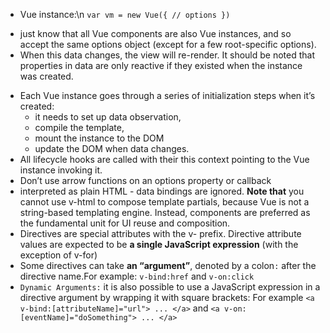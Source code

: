 - Vue instance:\n
  `var vm = new Vue({ // options })`

* just know that all Vue components are also Vue instances, and so accept the same options object (except for a few root-specific options).
* When this data changes, the view will re-render. It should be noted that properties in data are only reactive if they existed when the instance was created.

- Each Vue instance goes through a series of initialization steps when it’s created:
  - it needs to set up data observation,
  - compile the template,
  - mount the instance to the DOM
  - update the DOM when data changes.
- All lifecycle hooks are called with their this context pointing to the Vue instance invoking it.
- Don’t use arrow functions on an options property or callback
- interpreted as plain HTML - data bindings are ignored. **Note that** you cannot use v-html to compose template partials, because Vue is not a string-based templating engine. Instead, components are preferred as the fundamental unit for UI reuse and composition.
- Directives are special attributes with the v- prefix. Directive attribute values are expected to be **a single JavaScript expression** (with the exception of v-for)
- Some directives can take **an “argument”**, denoted by a colon`:` after the directive name.For example: `v-bind:href` and `v-on:click`
- `Dynamic Arguments:` it is also possible to use a JavaScript expression in a directive argument by wrapping it with square brackets: For example `<a v-bind:[attributeName]="url"> ... </a>` and `<a v-on:[eventName]="doSomething"> ... </a>`
